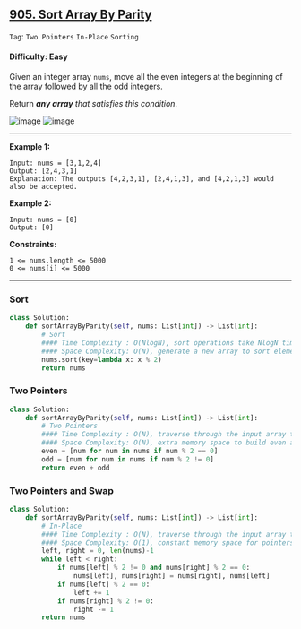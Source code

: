 ## [905. Sort Array By Parity](https://leetcode.com/problems/sort-array-by-parity)

```Tag```: ```Two Pointers``` ```In-Place``` ```Sorting```

#### Difficulty: Easy

Given an integer array ```nums```, move all the even integers at the beginning of the array followed by all the odd integers.

Return ___any array__ that satisfies this condition_.

![image](https://user-images.githubusercontent.com/35042430/212778181-c82e0d63-53d1-434e-95ca-122597b7f4b6.png)
![image](https://github.com/quananhle/Python/assets/35042430/9a31c5b5-34ba-4bad-b2d1-d1b3cad89628)

---

__Example 1:__
```
Input: nums = [3,1,2,4]
Output: [2,4,3,1]
Explanation: The outputs [4,2,3,1], [2,4,1,3], and [4,2,1,3] would also be accepted.
```

__Example 2:__
```
Input: nums = [0]
Output: [0]
```

__Constraints:__
```
1 <= nums.length <= 5000
0 <= nums[i] <= 5000
```

---

### Sort

```Python
class Solution:
    def sortArrayByParity(self, nums: List[int]) -> List[int]:
        # Sort
        #### Time Complexity : O(NlogN), sort operations take NlogN time
        #### Space Complexity: O(N), generate a new array to sort elements
        nums.sort(key=lambda x: x % 2)
        return nums
```

### Two Pointers

```Python
class Solution:
    def sortArrayByParity(self, nums: List[int]) -> List[int]:
        # Two Pointers
        #### Time Complexity : O(N), traverse through the input array to build even and odd lists
        #### Space Complexity: O(N), extra memory space to build even and odd lists
        even = [num for num in nums if num % 2 == 0] 
        odd = [num for num in nums if num % 2 != 0]
        return even + odd
```

### Two Pointers and Swap

```Python
class Solution:
    def sortArrayByParity(self, nums: List[int]) -> List[int]:
        # In-Place
        #### Time Complexity : O(N), traverse through the input array to build even and odd lists
        #### Space Complexity: O(1), constant memory space for pointers
        left, right = 0, len(nums)-1
        while left < right:
            if nums[left] % 2 != 0 and nums[right] % 2 == 0:
                nums[left], nums[right] = nums[right], nums[left]
            if nums[left] % 2 == 0:
                left += 1
            if nums[right] % 2 != 0:
                right -= 1          
        return nums
```
